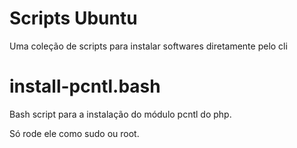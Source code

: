 Scripts Ubuntu
==============

Uma coleção de scripts para instalar softwares diretamente pelo cli

# install-pcntl.bash

Bash script para a instalação do módulo pcntl do php. 

Só rode ele como sudo ou root.
